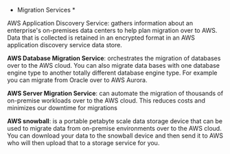 * Migration Services *

AWS Application Discovery Service: gathers information about an enterprise's
on-premises data centers to help plan migration over to AWS. 
Data that is collected is retained in an encrypted format in an AWS application discovery
service data store. 

**AWS Database Migration Service**: orchestrates the migration of databases over to the AWS cloud.
You can also migrate data bases with one database engine type to another totally different 
database engine type. For example you can migrate from Oracle over to AWS Aurora. 

**AWS Server Migration Service**: can automate the migration of thousands of on-premise 
workloads over to the AWS cloud. This reduces costs and minimizes our downtime for migrations

**AWS snowball**: is a portable petabyte scale data storage device that can be used to migrate data 
from on-premise environments over to the AWS cloud. You can download your data to the 
snowball device and then send it to AWS who will then upload that to a storage service for you.